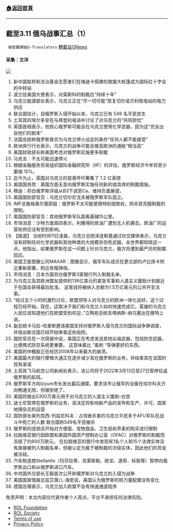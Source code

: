 ###  [:house:返回首頁](https://github.com/ourhimalayas/txt)
---


## 截至3.11 俄乌战事汇总（1）
` 秘密翻譯組G-Translators` [轉載自GNews](https://gnews.org/zh-hans/2141443/)

#### 采集：文洋
![](https://assets.gnews.org/wp-content/uploads/2022/03/34b29b24-4d8e-452c-9e34-1432bbff57d6-2.jpg)
1. 新中国联邦和法治基金志愿者们在梅迪卡搭建的救援大帐篷成为国际红十字会的中转站
2. 波兰驻美国大使表示，对莫斯科的制裁应“持续十年”
3. 乌克兰能源部长表示，乌克兰正在“尽一切可能”恢复切尔诺贝利核电站的电力供应
4. 联合国估计，自俄罗斯入侵开始以来，乌克兰已有 549 名平民丧生
5. 土耳其的埃尔多安在与拜登的电话中讨论了对乌克兰的“共同担忧”
6. 英国首相表示，他担心俄罗斯可能会在乌克兰使用化学武器，因为这“完全出自他们的剧本”
7. 法国总统称俄罗斯普京为乌克兰停火设定的条件“任何人都不能接受”
8. 欧洲央行行长表示，乌克兰的战争可能会推高欧洲的通胀“相当高”
9. 美国财政部长称美国考虑对俄罗斯实施更多制裁
10. 马克龙：不太可能迅速停火
11. 根据金融服务贸易组织国际金融研究所（IIF）的评估，俄罗斯经济今年将至少萎缩 15%。
12. 迄今为止，英国对乌克兰的慈善呼吁筹集了 1.2 亿英镑
13. 美国国务院：美国方面无意向俄罗斯实施任何新的或具体的制裁措施。
14. 穆迪：将白俄罗斯评级从B3下调至Ca，维持负面展望。
15. 美国国防部官员：乌克兰切尔尼戈夫被俄罗斯军队孤立。
16. IMF总裁格奥尔基耶娃：俄罗斯不太可能使用特别提款权，除非其克服制裁的限制。
17. 美国国防部官员：其他俄罗斯军队距离基辅15公里。
18. 市场消息：沙特方面周四表示，利雅得的炼油厂遭到无人机袭击。炼油厂的运营和供应没有受到影响。
19. 【报道】
当地时间11日凌晨，乌克兰总统泽连斯基通过社交媒体表示，乌克兰没有研制任何化学武器和其他种类的大规模杀伤性武器，全世界都知晓这一点。他指出，如果俄罗斯在这一问题上针对乌克兰，俄方将遭到最严厉的制裁回应。
20. 美国卫星图像公司MAXAR：图像显示，俄军车队成员在更北部的卢比扬卡附近重新部署，附近有榴弹炮。
21. 市场消息：日本方面将白俄罗斯3家银行列入制裁名单。
22. 为乌克兰及其欧洲盟友提供的136亿美元的紧急军事和人道主义援助计划接近于在国会获得最后批准。
这笔钱将被纳入总额为1.5万亿美元的公共开支法案。
23. “经过五个小时的激烈讨论，欧盟领导人对乌克兰的欧洲一体化说好。这个过程已经开始。现在，这取决于我们和乌克兰人如何快速完成它。英雄的乌克兰人民应该知道他们在欧盟受到欢迎，”立陶宛总统吉塔纳斯-纳乌塞达在推特上说。
24. 副总统卡马拉-哈里斯邀请美国支持对俄罗斯入侵乌克兰的国际战争罪调查，并指出联合国已经开始审查这些指控。
25. 国防官员在一次简报中说，美国正在考虑发送其他尖端武器，包括防空武器，比便携式防空系统更重要。
这意味着比 “毒刺 “导弹更好的东西。
26. 美国的中概股正在经历2008年以来最大的崩溃。
27. 美国最大的银行摩根大通正在逐步减少其在俄罗斯的业务，并结束其在该国的现有承诺
28. 土耳其飞马航空公司新闻处表示，该公司将于2022年3月13日至27日暂停往返俄罗斯的航班。
29. 俄罗斯军方向Izyum市长发出最后通牒，要求该市让俄军的设备在哈尔科夫方向畅通无阻，但被拒绝了。
30. 美国将拨出5300万美元用于对乌克兰的人道主义援助–白宫
31. 迪士尼暂停在俄罗斯的业务，该决定将影响新产品的发布和生产、许可、国家地理杂志的运营
32. 国防部长奥列克西-列兹尼科夫：占领者杀害的乌克兰平民多于AFU军队在战斗中死亡的人数
联合国称549名平民被杀
33. 俄罗斯的连锁店开始对方便面、宠物食品、卫生纸和荞麦的购买进行限制
34. 拉脱维亚银行因欧盟和美国外国资产控制办公室（OFAC）对俄罗斯的制裁而冻结了约800万欧元。
在拉脱维亚的银行中发现有1名个人和15个法律实体没有直接被列入制裁名单，但被认定为属于被制裁的次级实体，因此他们的资金被冻结。
35. 汽车制造商Stellantis（玛莎拉蒂、克莱斯勒、欧宝、道奇、标致等）暂停向俄罗斯出口和从俄罗斯进口汽车。
36. 中共国外交部长王毅首次公开称俄罗斯对乌克兰的入侵为战争
37. 美国国家情报总监艾薇儿-海恩说，美国认为俄罗斯的核力量配置没有变化
38. 德国总理表示，乌克兰加入欧盟不会有快速通道程序


 

免责声明：本文内容仅代表作者个人观点，平台不承担任何法律风险。

- [ROL Foundation](https://rolfoundation.org/)
- [ROL Society](https://rolsociety.org/)
- [Terms of use](https://gnews.org/terms-of-use-3/)
- [Privacy Policy](https://gnews.org/privacy-policy/)
